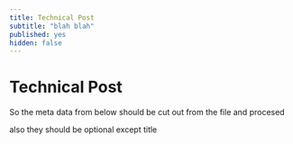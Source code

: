 ```yaml
---
title: Technical Post
subtitle: "blah blah"
published: yes
hidden: false
---
```

# Technical Post

So the meta data from below should be cut out from the file and procesed

also they should be optional except title
